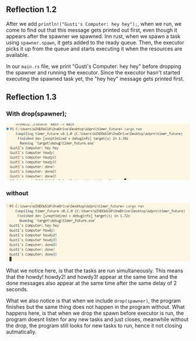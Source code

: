 ## Reflection 1.2

After we add `println!("Gusti's Computer: hey hey");`, when we run, we come to find out that this message gets printed out first, even though it appears after the spawner we spawned. Inn rust, when we spawn a task using `spawner.spawn`, it gets added to the ready queue. Then, the executor picks it up from the queue and starts executing it when the resources are available. 

In our `main.rs` file, we print "Gusti's Computer: hey hey" before dropping the spawner and running the executor. Since the executor hasn't started executing the spawned task yet, the "hey hey" message gets printed first.

## Reflection 1.3

### With drop(spawner);

![alt text](image.png)

### without

![alt text](image-1.png)

What we notice here, is that the tasks are run simultaneously. This means that the howdy! howdy2! and howdy3! appear at the same time and the done messages also appear at the same time after the same delay of 2 seconds.

What we also notice is that when we include `drop(spawner)`, the program finishes but the same thing does not happen in the program without. What happens here, is that when we drop the spawn before executor is run, the program doesnt listen for any new tasks and just closes, meanwhile without the drop, the program still looks for new tasks to run, hence it not closing autmatically. 
